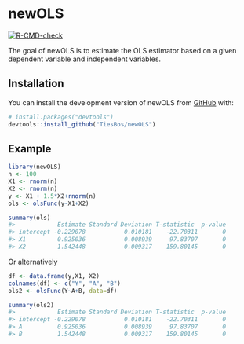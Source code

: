 
<!-- README.md is generated from README.Rmd. Please edit that file -->

# newOLS

<!-- badges: start -->

[![R-CMD-check](https://github.com/TiesBos/newOLS/actions/workflows/R-CMD-check.yaml/badge.svg)](https://github.com/TiesBos/newOLS/actions/workflows/R-CMD-check.yaml)
<!-- badges: end -->

The goal of newOLS is to estimate the OLS estimator based on a given
dependent variable and independent variables.

## Installation

You can install the development version of newOLS from
[GitHub](https://github.com/TiesBos/newOLS) with:

``` r
# install.packages("devtools")
devtools::install_github("TiesBos/newOLS")
```

## Example

``` r
library(newOLS)
n <- 100
X1 <- rnorm(n)
X2 <- rnorm(n)
y <- X1 + 1.5*X2+rnorm(n)
ols <- olsFunc(y~X1+X2)

summary(ols)
#>            Estimate Standard Deviation T-statistic  p-value
#> intercept -0.229078           0.010181    -22.70311       0
#> X1         0.925036           0.008939     97.83707       0
#> X2         1.542448           0.009317    159.80145       0
```

Or alternatively

``` r
df <- data.frame(y,X1, X2)
colnames(df) <- c("Y", "A", "B")
ols2 <- olsFunc(Y~A+B, data=df)

summary(ols2)
#>            Estimate Standard Deviation T-statistic  p-value
#> intercept -0.229078           0.010181    -22.70311       0
#> A          0.925036           0.008939     97.83707       0
#> B          1.542448           0.009317    159.80145       0
```

